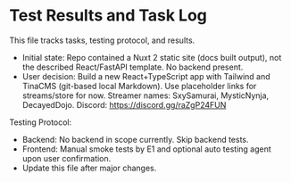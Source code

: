 # Test Results and Task Log

This file tracks tasks, testing protocol, and results.

- Initial state: Repo contained a Nuxt 2 static site (docs built output), not the described React/FastAPI template. No backend present.
- User decision: Build a new React+TypeScript app with Tailwind and TinaCMS (git-based local Markdown). Use placeholder links for streams/store for now. Streamer names: SxySamurai, MysticNynja, DecayedDojo. Discord: https://discord.gg/raZgP24FUN

Testing Protocol:
- Backend: No backend in scope currently. Skip backend tests.
- Frontend: Manual smoke tests by E1 and optional auto testing agent upon user confirmation.
- Update this file after major changes.